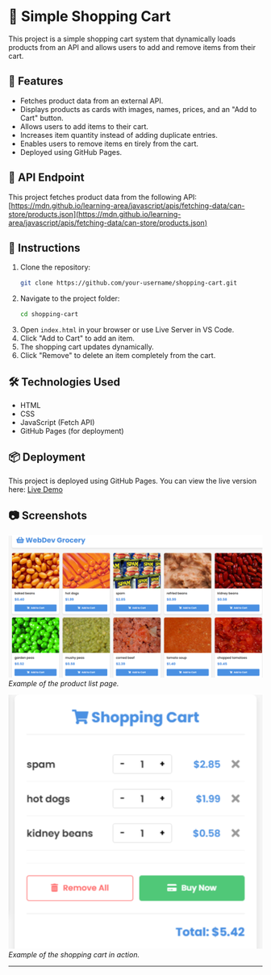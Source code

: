 # 🛒 Simple Shopping Cart

This project is a simple shopping cart system that dynamically loads products from an API and allows users to add and remove items from their cart.

## 🚀 Features

- Fetches product data from an external API.
- Displays products as cards with images, names, prices, and an "Add to Cart" button.
- Allows users to add items to their cart.
- Increases item quantity instead of adding duplicate entries.
- Enables users to remove items en   tirely from the cart.
- Deployed using GitHub Pages.

## 🔗 API Endpoint

This project fetches product data from the following API:
[https://mdn.github.io/learning-area/javascript/apis/fetching-data/can-store/products.json](https://mdn.github.io/learning-area/javascript/apis/fetching-data/can-store/products.json)

## 📜 Instructions

1. Clone the repository:
   ```sh
   git clone https://github.com/your-username/shopping-cart.git
   ```
2. Navigate to the project folder:
   ```sh
   cd shopping-cart
   ```
3. Open `index.html` in your browser or use Live Server in VS Code.
4. Click "Add to Cart" to add an item.
5. The shopping cart updates dynamically.
6. Click "Remove" to delete an item completely from the cart.

## 🛠 Technologies Used

- HTML
- CSS
- JavaScript (Fetch API)
- GitHub Pages (for deployment)

## 📦 Deployment

This project is deployed using GitHub Pages. You can view the live version here:
[Live Demo](https://your-username.github.io/shopping-cart/)

## 📷 Screenshots

![Product List](./images/screenshots/product-list.png)
*Example of the product list page.*

![Shopping Cart](./images//screenshots/shopping-cart.png)
*Example of the shopping cart in action.*

---

